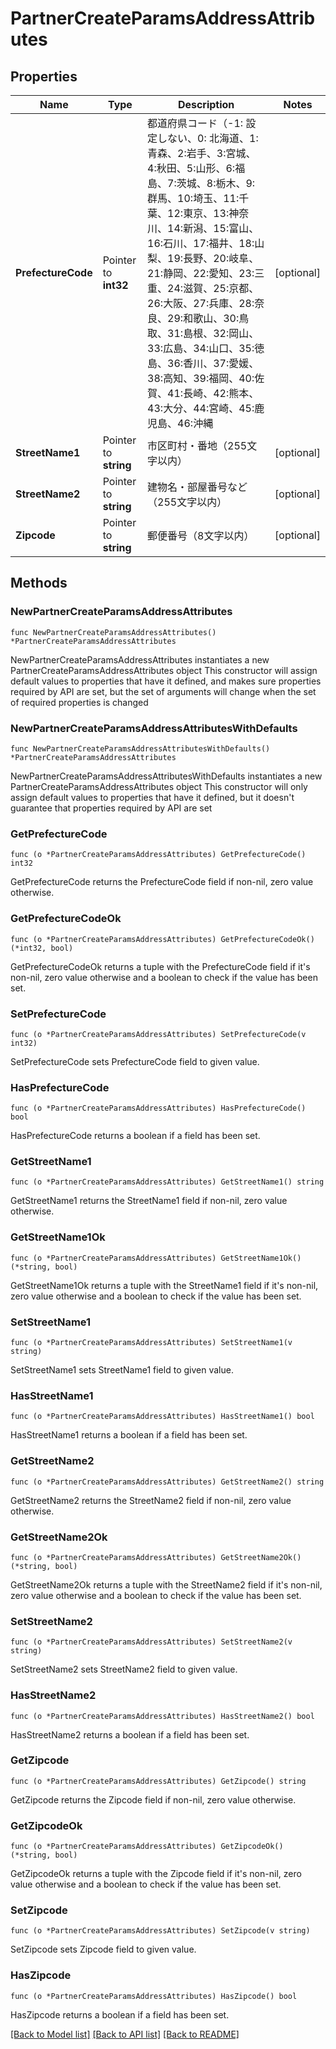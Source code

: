 # PartnerCreateParamsAddressAttributes

## Properties

Name | Type | Description | Notes
------------ | ------------- | ------------- | -------------
**PrefectureCode** | Pointer to **int32** | 都道府県コード（-1: 設定しない、0: 北海道、1:青森、2:岩手、3:宮城、4:秋田、5:山形、6:福島、7:茨城、8:栃木、9:群馬、10:埼玉、11:千葉、12:東京、13:神奈川、14:新潟、15:富山、16:石川、17:福井、18:山梨、19:長野、20:岐阜、21:静岡、22:愛知、23:三重、24:滋賀、25:京都、26:大阪、27:兵庫、28:奈良、29:和歌山、30:鳥取、31:島根、32:岡山、33:広島、34:山口、35:徳島、36:香川、37:愛媛、38:高知、39:福岡、40:佐賀、41:長崎、42:熊本、43:大分、44:宮崎、45:鹿児島、46:沖縄 | [optional] 
**StreetName1** | Pointer to **string** | 市区町村・番地（255文字以内） | [optional] 
**StreetName2** | Pointer to **string** | 建物名・部屋番号など（255文字以内） | [optional] 
**Zipcode** | Pointer to **string** | 郵便番号（8文字以内） | [optional] 

## Methods

### NewPartnerCreateParamsAddressAttributes

`func NewPartnerCreateParamsAddressAttributes() *PartnerCreateParamsAddressAttributes`

NewPartnerCreateParamsAddressAttributes instantiates a new PartnerCreateParamsAddressAttributes object
This constructor will assign default values to properties that have it defined,
and makes sure properties required by API are set, but the set of arguments
will change when the set of required properties is changed

### NewPartnerCreateParamsAddressAttributesWithDefaults

`func NewPartnerCreateParamsAddressAttributesWithDefaults() *PartnerCreateParamsAddressAttributes`

NewPartnerCreateParamsAddressAttributesWithDefaults instantiates a new PartnerCreateParamsAddressAttributes object
This constructor will only assign default values to properties that have it defined,
but it doesn't guarantee that properties required by API are set

### GetPrefectureCode

`func (o *PartnerCreateParamsAddressAttributes) GetPrefectureCode() int32`

GetPrefectureCode returns the PrefectureCode field if non-nil, zero value otherwise.

### GetPrefectureCodeOk

`func (o *PartnerCreateParamsAddressAttributes) GetPrefectureCodeOk() (*int32, bool)`

GetPrefectureCodeOk returns a tuple with the PrefectureCode field if it's non-nil, zero value otherwise
and a boolean to check if the value has been set.

### SetPrefectureCode

`func (o *PartnerCreateParamsAddressAttributes) SetPrefectureCode(v int32)`

SetPrefectureCode sets PrefectureCode field to given value.

### HasPrefectureCode

`func (o *PartnerCreateParamsAddressAttributes) HasPrefectureCode() bool`

HasPrefectureCode returns a boolean if a field has been set.

### GetStreetName1

`func (o *PartnerCreateParamsAddressAttributes) GetStreetName1() string`

GetStreetName1 returns the StreetName1 field if non-nil, zero value otherwise.

### GetStreetName1Ok

`func (o *PartnerCreateParamsAddressAttributes) GetStreetName1Ok() (*string, bool)`

GetStreetName1Ok returns a tuple with the StreetName1 field if it's non-nil, zero value otherwise
and a boolean to check if the value has been set.

### SetStreetName1

`func (o *PartnerCreateParamsAddressAttributes) SetStreetName1(v string)`

SetStreetName1 sets StreetName1 field to given value.

### HasStreetName1

`func (o *PartnerCreateParamsAddressAttributes) HasStreetName1() bool`

HasStreetName1 returns a boolean if a field has been set.

### GetStreetName2

`func (o *PartnerCreateParamsAddressAttributes) GetStreetName2() string`

GetStreetName2 returns the StreetName2 field if non-nil, zero value otherwise.

### GetStreetName2Ok

`func (o *PartnerCreateParamsAddressAttributes) GetStreetName2Ok() (*string, bool)`

GetStreetName2Ok returns a tuple with the StreetName2 field if it's non-nil, zero value otherwise
and a boolean to check if the value has been set.

### SetStreetName2

`func (o *PartnerCreateParamsAddressAttributes) SetStreetName2(v string)`

SetStreetName2 sets StreetName2 field to given value.

### HasStreetName2

`func (o *PartnerCreateParamsAddressAttributes) HasStreetName2() bool`

HasStreetName2 returns a boolean if a field has been set.

### GetZipcode

`func (o *PartnerCreateParamsAddressAttributes) GetZipcode() string`

GetZipcode returns the Zipcode field if non-nil, zero value otherwise.

### GetZipcodeOk

`func (o *PartnerCreateParamsAddressAttributes) GetZipcodeOk() (*string, bool)`

GetZipcodeOk returns a tuple with the Zipcode field if it's non-nil, zero value otherwise
and a boolean to check if the value has been set.

### SetZipcode

`func (o *PartnerCreateParamsAddressAttributes) SetZipcode(v string)`

SetZipcode sets Zipcode field to given value.

### HasZipcode

`func (o *PartnerCreateParamsAddressAttributes) HasZipcode() bool`

HasZipcode returns a boolean if a field has been set.


[[Back to Model list]](../README.md#documentation-for-models) [[Back to API list]](../README.md#documentation-for-api-endpoints) [[Back to README]](../README.md)


